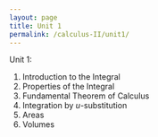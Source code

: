 ```yaml
---
layout: page
title: Unit 1
permalink: /calculus-II/unit1/
---
```


Unit 1: 
1. Introduction to the Integral
2. Properties of the Integral
3. Fundamental Theorem of Calculus
4. Integration by $u$-substitution
5. Areas 
6. Volumes
